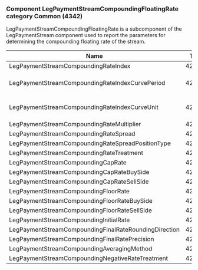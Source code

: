 ### Component LegPaymentStreamCompoundingFloatingRate category Common (4342)

LegPaymentStreamCompoundingFloatingRate is a subcomponent of the LegPaymentStream component used to report the parameters for determining the compounding floating rate of the stream.

| Name                                                  | Tag   | Req'd | Documentation                                                                                  |
|-------------------------------------------------------|-------|----------|------------------------------------------------------------------------------------------------|
| LegPaymentStreamCompoundingRateIndex                  | 42427 |       |                                                                                                |
| LegPaymentStreamCompoundingRateIndexCurvePeriod       | 42428 |       | Conditionally required if LegPaymentStreamCompoundingRateIndexCurveUnit(42429) is specified.   |
| LegPaymentStreamCompoundingRateIndexCurveUnit         | 42429 |       | Conditionally required if LegPaymentStreamCompoundingRateIndexCurvePeriod(42428) is specified. |
| LegPaymentStreamCompoundingRateMultiplier             | 42430 |       |                                                                                                |
| LegPaymentStreamCompoundingRateSpread                 | 42431 |       |                                                                                                |
| LegPaymentStreamCompoundingRateSpreadPositionType     | 42432 |       |                                                                                                |
| LegPaymentStreamCompoundingRateTreatment              | 42433 |       |                                                                                                |
| LegPaymentStreamCompoundingCapRate                    | 42434 |       |                                                                                                |
| LegPaymentStreamCompoundingCapRateBuySide             | 42435 |       |                                                                                                |
| LegPaymentStreamCompoundingCapRateSellSide            | 42436 |       |                                                                                                |
| LegPaymentStreamCompoundingFloorRate                  | 42437 |       |                                                                                                |
| LegPaymentStreamCompoundingFloorRateBuySide           | 42438 |       |                                                                                                |
| LegPaymentStreamCompoundingFloorRateSellSide          | 42439 |       |                                                                                                |
| LegPaymentStreamCompoundingInitialRate                | 42440 |       |                                                                                                |
| LegPaymentStreamCompoundingFinalRateRoundingDirection | 42441 |       |                                                                                                |
| LegPaymentStreamCompoundingFinalRatePrecision         | 42442 |       |                                                                                                |
| LegPaymentStreamCompoundingAveragingMethod            | 42443 |       |                                                                                                |
| LegPaymentStreamCompoundingNegativeRateTreatment      | 42444 |       |                                                                                                |

